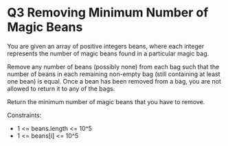 # Q3 Removing Minimum Number of Magic Beans

You are given an array of positive integers beans, where each integer represents the number of magic beans found in a particular magic bag.

Remove any number of beans (possibly none) from each bag such that the number of beans in each remaining non-empty bag (still containing at least one bean) is equal. Once a bean has been removed from a bag, you are not allowed to return it to any of the bags.

Return the minimum number of magic beans that you have to remove.

Constraints:
- 1 <= beans.length <= 10^5
- 1 <= beans[i] <= 10^5

